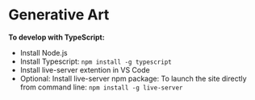 # Generative Art

**To develop with TypeScript:**

- Install Node.js
- Install Typescript: ``` npm install -g typescript ```
- Install live-server extention in VS Code
- Optional: Install live-server npm package: To launch the site directly from command line:  ```npm install -g live-server```
  
